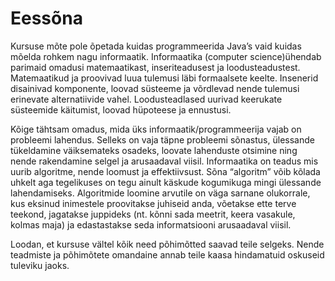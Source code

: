 # Eessõna

Kursuse mõte pole õpetada kuidas programmeerida Java’s vaid kuidas mõelda rohkem nagu informaatik. Informaatika (computer science)ühendab parimaid omadusi matemaatikast, inseriteadusest ja loodusteadustest. Matemaatikud ja proovivad luua tulemusi läbi formaalsete keelte. Insenerid disainivad komponente, loovad süsteeme ja võrdlevad nende tulemusi erinevate alternatiivide vahel. Loodusteadlased uurivad keerukate süsteemide käitumist, loovad hüpoteese ja ennustusi. 

Kõige tähtsam omadus, mida üks informaatik/programmeerija vajab on probleemi lahendus. Selleks on vaja täpne probleemi sõnastus, ülessande tükeldamine väiksemateks osadeks, loovate lahenduste otsimine ning nende rakendamine selgel ja arusaadaval viisil.
Informaatika on teadus mis uurib algoritme, nende loomust ja effektiivsust. Sõna “algoritm” võib kõlada uhkelt aga tegelikuses on tegu ainult käskude kogumikuga mingi ülessande lahendamiseks. Algoritmide loomine arvutile on väga sarnane olukorrale, kus eksinud inimestele proovitakse juhiseid anda, võetakse ette terve teekond, jagatakse juppideks (nt. kõnni sada meetrit, keera vasakule, kolmas maja) ja edastastakse seda informatsiooni arusaadaval viisil.

Loodan, et kursuse vältel kõik need põhimõtted saavad teile selgeks. Nende teadmiste ja põhimõtete omandaine annab teile kaasa hindamatuid oskuseid tuleviku jaoks.

